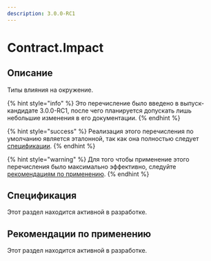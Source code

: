 ```yaml
---
description: 3.0.0-RC1
---
```


# Contract.Impact

## Описание <a href="#description" id="description"></a>

Типы влияния на окружение.

{% hint style="info" %}
Это перечисление было введено в выпуск-кандидате 3.0.0-RC1, после чего планируется допускать лишь небольшие изменения в его документации.
{% endhint %}

{% hint style="success" %}
Реализация этого перечисления по умолчанию является эталонной, так как она полностью следует [спецификации](./#specification).
{% endhint %}

{% hint style="warning" %}
Для того чтобы применение этого перечисления было максимально эффективно, следуйте [рекомендациям по применению](./#recommendations).
{% endhint %}

## Спецификация <a href="#specification" id="specification"></a>

Этот раздел находится активной в разработке.

## Рекомендации по применению <a href="#recommendations" id="recommendations"></a>

Этот раздел находится активной в разработке.
